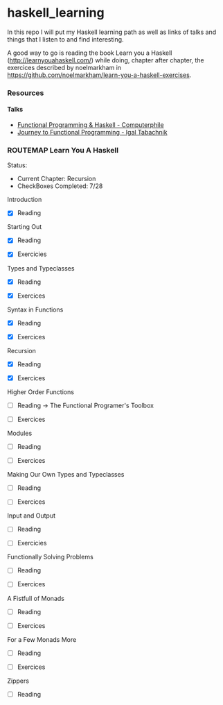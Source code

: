 # haskell_learning

In this repo I will put my Haskell learning path as well as links of talks and things that I listen to and find interesting.

A good way to go is reading the book Learn you a Haskell (http://learnyouahaskell.com/) while doing, chapter after chapter, the exercices described by noelmarkham in https://github.com/noelmarkham/learn-you-a-haskell-exercises.

### Resources
#### Talks
- [Functional Programming & Haskell - Computerphile](https://www.youtube.com/watch?v=LnX3B9oaKzw)
- [Journey to Functional Programming - Igal Tabachnik](https://www.youtube.com/watch?v=g1EvM4CbUvM)

### ROUTEMAP Learn You A Haskell

Status:
- Current Chapter: Recursion
- CheckBoxes Completed: 7/28

Introduction
- [X] Reading


Starting Out
- [X] Reading
- [X] Exercicies


Types and Typeclasses
- [X] Reading
- [X] Exercices


Syntax in Functions
- [X] Reading
- [X] Exercices


Recursion
- [X] Reading
- [X] Exercices


Higher Order Functions
- [ ] Reading -> The Functional Programer's Toolbox
- [ ] Exercices


Modules
- [ ] Reading
- [ ] Exercices


Making Our Own Types and Typeclasses
- [ ] Reading
- [ ] Exercices


Input and Output
- [ ] Reading
- [ ] Exercicies


Functionally Solving Problems
- [ ] Reading
- [ ] Exercices
 

A Fistfull of Monads
- [ ] Reading
- [ ] Exercices


For a Few Monads More
- [ ] Reading
- [ ] Exercices


Zippers
- [ ] Reading

